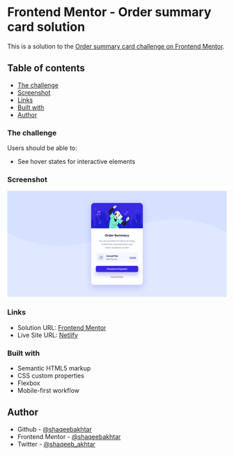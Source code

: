 # Frontend Mentor - Order summary card solution

This is a solution to the [Order summary card challenge on Frontend Mentor](https://www.frontendmentor.io/challenges/order-summary-component-QlPmajDUj).

## Table of contents

- [The challenge](#the-challenge)
- [Screenshot](#screenshot)
- [Links](#links)
- [Built with](#built-with)
- [Author](#author)

### The challenge

Users should be able to:

- See hover states for interactive elements

### Screenshot

![](./screenshot.png)

### Links

- Solution URL: [Frontend Mentor](https://www.frontendmentor.io/solutions/order-summary-card-VnI0uvb52)
- Live Site URL: [Netlify](https://frontendmentor-order-summary-card.netlify.app/)

### Built with

- Semantic HTML5 markup
- CSS custom properties
- Flexbox
- Mobile-first workflow

## Author

- Github - [@shaqeebakhtar](https://github.io/shaqeebakhtar)
- Frontend Mentor - [@shaqeebakhtar](https://www.frontendmentor.io/profile/shaqeebakhtar)
- Twitter - [@shaqeeb_akhtar](https://www.twitter.com/shaqeeb_akhtar)
